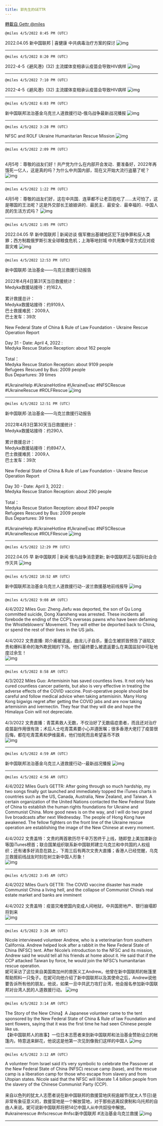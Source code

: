```yaml
---
title: 郭先生的GETTR
---
```

[轉載自 Gettr @miles](https://gettr.com/user/miles)

`@miles 4/5/2022 8:45 PM (UTC)`

2022.04.05  新中国联邦 | 喜健康   中共病毒治疗方案的探讨
![img](https://media.gettr.com/group14/origin/2022/04/05/20/a74dde8d-7373-a84f-01f9-eb4277d2d650/6383d6c383a688bc0ce747d8282e44b3.jpeg)

---

`@miles 4/5/2022 8:20 PM (UTC)`

2022-4-5《避风港》(32) 主流媒体变相承认疫苗会导致HIV病样
![img](https://media.gettr.com/group3/origin/2022/04/05/20/74c9bdfb-dd47-9202-2544-00c2a988a9ba/6383d6c383a688bc0ce747d8282e44b3.jpeg)

---

`@miles 4/5/2022 7:10 PM (UTC)`

2022-4-5《避风港》(32) 主流媒体变相承认疫苗会导致HIV病样
![img](https://media.gettr.com/group14/origin/2022/04/05/18/f3ee3015-3dd1-024d-98d8-26dbbb648be7/6383d6c383a688bc0ce747d8282e44b3.jpeg)

---

`@miles 4/5/2022 6:03 PM (UTC)`

新中国联邦法治基金乌克兰人道救援行动-俄乌战争最新战况播报
![img](https://media.gettr.com/group33/origin/2022/04/05/17/ce27aceb-a360-5d80-9596-df3e8dc6e913/6383d6c383a688bc0ce747d8282e44b3.jpeg)

---

`@miles 4/5/2022 3:28 PM (UTC)`

NFSC and ROLF Ukraine Humanitarian Rescue Mission
![img](https://media.gettr.com/group49/origin/2022/04/05/15/c9472645-a084-c5b4-a57c-f8f184580194/6383d6c383a688bc0ce747d8282e44b3.jpeg)

---

`@miles 4/5/2022 2:09 PM (UTC)`

<br/>4月5号：尊敬的战友们好！共产党为什么在内部开会发动．要准备好，2022年再饿死一亿人，这是真的吗？为什么中共国内部，现在又开始大流行盗墓了呢？
![img](https://media.gettr.com/group18/getter/2022/04/05/14/0607a3f3-71e8-1535-3df2-619b4d22adfc/out.jpg)

---

`@miles 4/5/2022 1:22 PM (UTC)`

 4月5号：尊敬的战友们好，这在中共国．连草都不让老百姓吃了……太可怕了，这是哪国的王法呢？这是外交部长王娘娘讲的．最民主．最安全．最幸福的．中国人民的生活方式吗？
![img](https://media.gettr.com/group22/getter/2022/04/05/13/49797d28-8601-6fa9-9d16-3e3ef2122110/c7751b235a878987753689a75d15c8cb.jpg)

---

`@miles 4/5/2022 1:05 PM (UTC)`

2022.04.05 早  新中国联邦 | 新闻访谈  俄军撤出基辅地区犯下战争罪和反人类罪；西方制裁俄罗斯引发全球粮食危机；上海等地封城 中共用集中营方式应对疫苗灾难
![img](https://media.gettr.com/group17/origin/2022/04/05/13/f193d179-a4d9-ceab-a781-68749e48cf1f/9548d67018b19975dcafea4c4484666a.png)

---

`@miles 4/5/2022 12:53 PM (UTC)`

新中国联邦·法治基金——乌克兰救援行动报告<br/><br/>2022年4月4日第31天当日救援统计：<br/>Medyka救援站接待：约162人<br/><br/>累计救援总计：<br/>Medyka救援站接待：约9109人<br/>巴士救援难民：2009人<br/>巴士发车：39次<br/><br/>New Federal State of China & Rule of Law Foundation - Ukraine Rescue Operation Report <br/><br/>Day 31 - Date: April 4, 2022 :<br/>Medyka Rescue Station Reception: about 162 people<br/><br/>Total：<br/>Medyka Rescue Station Reception: about 9109 people<br/>Refugees Rescued by Bus: 2009 people<br/>Bus Departures: 39 times<br/><br/>#UkraineHelp #UkraineHotline #UkraineEvac #NFSCRescue #UkraineRescue #ROLFRescue
![img](https://media.gettr.com/group45/getter/2022/04/05/12/4a537362-d8c6-e8f0-5f0c-f6581221f51b/2f0683db883c63574480e59284b12037.jpg)

---

`@miles 4/5/2022 12:51 PM (UTC)`

新中国联邦·法治基金——乌克兰救援行动报告<br/><br/>2022年4月3日第30天当日救援统计：<br/>Medyka救援站接待：约290人<br/><br/>累计救援总计：<br/>Medyka救援站接待：约8947人<br/>巴士救援难民：2009人<br/>巴士发车：39次<br/><br/>New Federal State of China & Rule of Law Foundation - Ukraine Rescue Operation Report <br/><br/>Day 30 - Date: April 3, 2022 :<br/>Medyka Rescue Station Reception: about 290 people<br/><br/>Total：<br/>Medyka Rescue Station Reception: about 8947 people<br/>Refugees Rescued by Bus: 2009 people<br/>Bus Departures: 39 times<br/><br/>#UkraineHelp #UkraineHotline #UkraineEvac #NFSCRescue #UkraineRescue #ROLFRescue
![img](https://media.gettr.com/group5/getter/2022/04/05/12/8768c35b-d22c-637a-04c6-9f671d682645/ce3d7a5e486a92c3549fbb522da8733d.jpg)

---

`@miles 4/5/2022 12:29 PM (UTC)`

2022.04.05 早 新中国联邦 | 新闻   俄乌战争消息更新; 新中国联邦正与国际社会合作灭共
![img](https://media.gettr.com/group24/origin/2022/04/05/12/ce7f5f95-5795-552c-4cd8-4b850983fcc8/6383d6c383a688bc0ce747d8282e44b3.jpeg)

---

`@miles 4/5/2022 10:52 AM (UTC)`

新中国联邦法治基金乌克兰人道救援行动--波兰救援基地前线报导
![img](https://media.gettr.com/group11/origin/2022/04/05/10/4b267241-beb9-4b2e-94ff-1077a0877973/6383d6c383a688bc0ce747d8282e44b3.jpeg)

---

`@miles 4/5/2022 9:08 AM (UTC)`

4/4/2022 Miles Guo: Zheng Jiefu was deported, the son of Qu Long committed suicide, Dong Xiansheng was arrested. These incidents all forebode the ending of the CCP’s overseas pawns who have been defaming the Whistleblowers’ Movement. They will either be deported back to China, or spend the rest of their lives in the US jails.<br/><br/>4/4/2022 文贵直播: 郑介甫被遣返，曲龙儿子自杀，董仚生被抓皆预告了诬陷文贵和爆料革命的海外欺民贼的下场。他们最终要么被遣返要么在美国监狱中可耻地度过余生！<br/>
![img](https://media.gettr.com/group17/getter/2022/04/05/09/c13f0ec2-77ee-1a97-5abb-ffdec9757284/out.jpg)

---

`@miles 4/5/2022 8:58 AM (UTC)`

4/3/2022 Miles Guo: Artemisinin has saved countless lives. It not only has cured countless cancer patients, but also is very effective in treating the adverse effects of the COVID vaccine. Post-operative people should be careful and follow medical advice when taking artemisinin. Many Hong Kong bigwigs regret after getting the COVID jabs and are now taking artemisinin and ivermectin. They fear that they will die and hope the Himalaya Coin will not depreciate.<br/><br/>4/3/2022 文贵直播：青蒿素救人无数，不仅治好了无数癌症患者，而且还对治疗疫苗副作用很有效；术后人士吃青蒿素要小心并遵医嘱；很多香港大佬打了疫苗很后悔，都在吃青蒿素和伊维菌素，他们怕死而且希望喜币不跌<br/>
![img](https://media.gettr.com/group27/getter/2022/04/05/06/345810e7-1079-607c-865b-1de607091497/out.jpg)

---

`@miles 4/5/2022 4:59 AM (UTC)`

新中国联邦法治基金乌克兰人道救援行动--最新战况播报
![img](https://media.gettr.com/group47/origin/2022/04/05/04/ec2d3670-8a91-838b-7763-b48a4901a137/6383d6c383a688bc0ce747d8282e44b3.jpeg)

---

`@miles 4/5/2022 4:56 AM (UTC)`

4/4/2022 Miles Guo’s GETTR: After going through so much hardship, my two songs finally got launched and immediately topped the iTunes charts in countries such as the US, Canada, Australia, New Zealand, and Taiwan. A certain organization of the United Nations contacted the New Federal State of China to establish the human rights foundations for Ukraine and Communist China. More good news is on the way, and I will do two grand live broadcasts after next Wednesday. The people of Hong Kong have awakened. The fellow fighters on the front line of the Ukraine rescue operation are establishing the image of the New Chinese at every moment.<br/><br/>4/4/2022 文贵盖特：文贵的两首歌历尽千辛万苦终于上线，随即登上美加澳新台等国iTunes榜首；联合国某组织联系新中国联邦建立乌克兰和中共国的人权组织；还有诸多好消息在路上，下周三后有两次文贵大直播；香港人已经觉醒，乌克兰救援前线战友时刻在树立新中国人形象！<br/>
![img](https://media.gettr.com/group13/getter/2022/04/05/04/8ec3cc1a-8778-97de-56ee-6f24edcc80ca/out.jpg)

---

`@miles 4/5/2022 3:45 AM (UTC)`

4/4/2022 Miles Guo’s GETTR: The COVID vaccine disaster has made Communist China a living hell, and the collapse of Communist China’s real estate market and banks are imminent<br/><br/>4/4/2022 文贵盖特：疫苗灾难使国内变成人间地狱，中共国房地产、银行崩塌即将到来<br/>
![img](https://media.gettr.com/group44/getter/2022/04/05/03/3e848e59-0a4a-873d-4fee-d9fac6abfe4c/out.jpg)

---

`@miles 4/5/2022 3:26 AM (UTC)`

Nicole interviewed volunteer Andrew, who is a veterinarian from southern California. Andrew helped look after a rabbit in the New Federal State of China (NFSC) tent. After Nicole’s introduction to the NFSC and its mission, Andrew said he would tell all his friends at home about it.  He said that if the CCP attacked Taiwan by force, he would join the NFSC’s humanitarian rescue operation.<br/>妮可采访了这位来自美国南加州的兽医义工Andrew。他曾在新中国联邦的帐篷里帮助照料一只兔子。在妮可向他介绍了新中国联邦以及其使命之后，Andrew说他要告诉所有他的朋友。他说，如果一旦中共武力攻打台湾，他会报名参加新中国联邦对台湾人民的人道救援行动。
![img](https://media.gettr.com/group39/origin/2022/04/05/03/50ba4e18-9b58-6653-4702-d0bc786c87a5/out.jpg)

---

`@miles 4/5/2022 3:14 AM (UTC)`

The Story of the New China】A Japanese volunteer came to the tent sponsored by the New Federal State of China & Rule of law Foundation and sent flowers, saying that it was the first time he had seen Chinese people like us.<br/>【新中国联邦人的故事】一位日本志愿者来到新中国联邦和法治基金赞助设立的帐篷内，特意送来鲜花，他说这是他第一次见到像我们这样的中国人
![img](https://media.gettr.com/group7/origin/2022/04/05/03/cb135848-b10e-8381-a5e7-24b2fa55d17a/out.jpg)

---

`@miles 4/5/2022 3:12 AM (UTC)`

A volunteer from Israel said it’s very symbolic to celebrate the Passover at the New Federal State of China (NFSC) rescue camp (base), and the rescue camp is a liberation camp for those who escape from slavery and from Utopian states. Nicole said that the NFSC will liberate 1.4 billion people from the slavery of the Chinese Communist Party (CCP).<br/><br/>来自以色列的犹太人志愿者说在新中国联邦的救援营地庆祝逾越节(犹太人节日)是非常有象征意义的，救援营地是一个解放营地，对于那些逃离奴隶制和乌托邦的自由人来说。妮可说新中国联邦将把14亿中国人从中共奴役中解放。 <br/>#ukrainerescue #nfscrescue #nfsc新中国联邦 #法治基金乌克兰救援
![img](https://media.gettr.com/group16/origin/2022/04/05/03/54a2d95f-eb2d-9f56-e7e7-21f9b71084d7/out.jpg)

---

